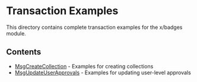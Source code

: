 # Transaction Examples

This directory contains complete transaction examples for the x/badges module.

## Contents

-   [MsgCreateCollection](msgcreatecollection/) - Examples for creating collections
-   [MsgUpdateUserApprovals](msgupdate-user-approvals/) - Examples for updating user-level approvals
